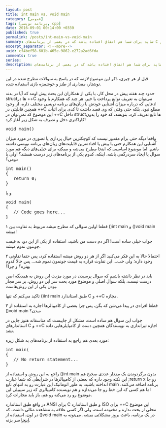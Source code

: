 ```yaml
---
layout: post
title: int main vs. void main
category: [عمومی]
tags: [برنامه نویسی, cpp]
date: 2016-09-01 00:14:00 +0330
published: true
permalink: /posts/int-main-vs-void-main
summary: شاید برای شما هم اتفاق افتاده باشه که در بعضی از برنامه‌های C و C++ با تابع void main() مواجه شده باشید، آیا استفاده از این تابع درسته؟ تفاوت بین int main() و void main() در چیست؟ از کدام باید استفاده کنیم؟ در این مطلب قصد دارم با بیانی طنز، به رفع ابهام در این مورد بپردازم.
excerpt_separator: <!--more--> 
uuid: cf4bef58-601b-465e-9862-e272a2ad6fda
comments: true
series: 
description: شاید برای شما هم اتفاق افتاده باشه که در بعضی از برنامه‌های C و C++ با تابع void main() مواجه شده باشید، آیا استفاده از این تابع درسته؟ تفاوت بین int main() و void main() در چیست؟ از کدام باید استفاده کنیم؟ در این مطلب قصد دارم با بیانی طنز، به رفع ابهام در این مورد بپردازم.
---
```

<p><blackquote class="warning">
قبل از هر چیزی، ذکر این موضوع لازمه که در پاسخ به سوالات مطرح شده در این نوشتار، مقداری از طنز و خوشمزه بازی استفاده شده.
</blackquote></p>

حدود چند هفته پیش در محل کار، با یکی از همکاران این بحث پیش اومد که آیا در بدنه structها در ++C می‌توان به تعریف توابع پرداخت یا خیر. هر چند که همکارم با وجود ادعایی که درباره میزان آشنایی خودش با زبان‌های برنامه نویسی مختلف داره، از وجود همچین قابلیتی در ++C مطلع نبود، بلکه حتی وقتی که وی قصد داشت تا کدی برای اثبات این موضوع که نمی‌توان در ++C داخل structها تابع تعریف کرد، بنویسد، کد خود را بدون کاراکتری دخل و تصرف به شکل زیر آغاز کرد!
<div class="ltr-direction font-family-consolas">
<pre class="brush: cpp">
void main()
</pre>
</div>
واقعا دیگه حتی برام مقدور نیست که کوچکترین خیال پردازی یا تصوری در مورد میزان آشنایی این همکارم حتی با پیش پا افتاده‌ترین قابلیت‌های زبان‌های برنامه نویسی داشته باشم.
اما موضوع اساسیی که اینجا مطرح می‌شه و ممکنه برای خیلی‌های دیگه هم مورد سوال یا ایجاد سردرگمی باشه، اینکه، کدوم یکی از برنامه‌های زیر درست هستند؟ اولی یا دومی؟
<div class="ltr-direction font-family-consolas">
<pre class="brush: cpp">
int main()
{
   return 0;
}
</pre>
</div>
و یا
<div class="ltr-direction font-family-consolas">
<pre class="brush: cpp">
void main(
{
   // Code goes here...
}
</pre>
</div>
<span class="number-box">۱</span>
قطعا اولین سوالی که مطرح میشه مربوط به تفاوت بین <span class="highlight-text">()int main</span> و <span class="highlight-text">()void main</span> میشه!

جواب خیلی ساده است! اگر دم دست من باشید، استفاده از یکی از این دو، به قیمت جونتون تموم میشه.

<span class="number-box">۲</span>
احتمالا حالا به این فکر می‌کنید اگر از هر دو روش میشه استفاده کرد، پس حتما تفاوتی وجود داره؛ ولی خب... این تفاوت قراره به قیمت جونمون تموم شه... پس حالا کدوم بهتره؟ و چرا؟

باید در نظر داشته باشیم که سوال پرسیدن در مورد <span class="highlight-text">مزیت</span> این روش به همدیگه اصن درست نیست، بلکه سوال اصلی و موضوع مورد بحت سر این دو روش، بر سر <span class="highlight-text">مجاز بودن</span> یکی از این روش‌هاست.

تاکید می‌کنم که تنها <span class="highlight-text">()int main</span> طبق استاندارد C و ++C مجازه.

<span class="number-box">۳</span>
قطعا افرادی در پیدا می‌شن که بگن، پس چرا بعضی از کامپیالرها اجازه به استفاده از <span class="highlight-text">()void main</span> میدن؟

جواب این سوال هم ساده است، مشکل از جاییست که متاسفانه هنوز جایی در استاندارهای C و ++C اجازه تیراندازی به نویسندگان همچین دست از کامپایلرهایی داده نشد.

مورد بعدی هم راجع به استفاده از برنامه‌های به شکل زیره:
<div class="ltr-direction font-family-consolas">
<pre class="brush: cpp">
int main(
{
   // No return statement...
}
</pre>
</div>
راجع به این روش و استفاده از ()int main بدون برگردوندن یک مقدار عددی صحیح هم این نکته وجود داره که بعضی از کامپیالرها در شرایطی که شما عبارت <span class="highlight-text">;return x</span> رو جا انداخته باشید، به طور اتوماتیک این عبارت رو به انتهای تابع main برنامه اضافه می‌کنند، اما هم کسی که این خط رو جا می‌ندازه و هم نویسنده کامپیالری که زیر سیبیلی این موضوع رو رد می‌کنه رو هم، باز باید مجازات کرد.

در واقع طبق استاندارد ANSI برای C و طبق استاندارد ISO برای ++C این موضوع محلی از بحث نداره و مختومه است، ولی اگر کسی علاقه به مشاهده مثالی داشت، که در اون، استفاده از ()void main در یک برنامه، باعث بروز مشکلاتی میشه، می‌تونه به [اینجا](https://www.ty-penguin.org.uk/~auj/voidmain/) سر بزنه.
